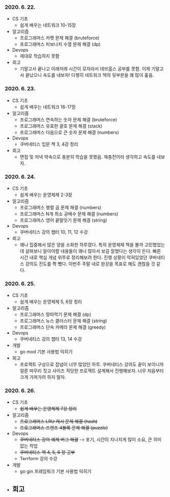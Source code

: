 ### 2020. 6. 22.
- CS 기초
    - 쉽게 배우는 네트워크 10-15장
- 알고리즘
    - 프로그래머스 카펫 문제 해결 (bruteforce)
    - 프로그래머스 피보나치 수열 문제 해결 (dp)
- Devops
    - 제대로 학습하지 못함
- 회고
    - 기말고사 끝나고 이래저래 시간이 모자라서 데브옵스 공부를 못함. 이제 기말고사 끝났으니 속도를 내보자! 다행히 네트워크 책의 뒷부분을 꽤 많이 훑음.

### 2020. 6. 23.
- CS 기초
    - 쉽게 배우는 네트워크 16-17장
- 알고리즘
    - 프로그래머스 연속하는 숫자 문제 해결 (bruteforce)
    - 프로그래머스 유효한 괄호 문제 해결 (stack)
    - 프로그래머스 다음으로 큰 숫자 문제 해결 (numbers)
- Devops
    - 쿠버네티스 입문 책 3, 4강 정리
- 회고
    - 면접 및 저녁 약속으로 충분히 학습을 못했음. 재충전이라 생각하고 속도를 내보자.

### 2020. 6. 24.
- CS 기초
    - 쉽게 배우는 운영체제 2-3장
- 알고리즘
    - 프로그래머스 행렬 곱 문제 해결 (numbers)
    - 프로그래머스 N개 최소 공배수 문제 해결 (numbers)
    - 프로그래머스 영어 끝말잇기 문제 해결 (string)
- Devops
    - 쿠버네티스 강의 챕터 10, 11, 12 수강
- 회고
    - 꽤나 집중해서 많은 양을 소화한 하루였다. 특히 운영체제 책을 볼까 고민했었는데 살펴보니 알아야할 내용들이 꽤나 많아서 보길 잘했다는 생각이 든다. 빠른 시간 내로 핵심 개념 위주로 정리해보려 한다. 진행 상황이 막혀있었던 쿠버네티스 강의도 진도를 쫙 뺐다. 이번주 주말 내로 완강을 목표로 해도 괜찮을 것 같다.

### 2020. 6. 25.
- CS 기초
    - 쉽게 배우는 운영체제 5, 6장 정리
- 알고리즘
    - 프로그래머스 땅따먹기 문제 해결 (dp)
    - 프로그래머스 뉴스 클러스터 문제 해결 (string)
    - 프로그래머스 단속 카메라 문제 해결 (greedy)
- Devops
    - 쿠버네티스 강의 챕터 13, 14 수강
- 개발
    - go mod 기본 사용법 익히기
- 회고
    - 프로젝트 구상으로 잡념이 너무 많았던 하루. 쿠버네티스 강의도 끝이 보이니까 얼른 마무리 짓고 사이즈 적당한 프로젝트 설계해서 진행해보자. 너무 처음부터 크게 가져가려 하지 말자.

### 2020. 6. 26.
- CS 기초
    - ~~쉽게 배우는 운영체제 7강 정리~~
- 알고리즘
    - ~~프로그래머스 LRU 캐시 문제 해결 (hash)~~
    - ~~프로그래머스 프렌즈 4블록 문제 해결 (puzzle)~~
- Devops
    - ~~쿠버네티스 강의 예제 버그 해결~~ -> 포기, 시간이 지나치게 많이 소요, 큰 의미 없는 작업
    - ~~쿠버네티스 책 4, 5, 6 장 공부~~
    - Terrform 강의 수강
- 개발
    - go gin 프레임워크 기본 사용법 익히기
- 회고
    - 

